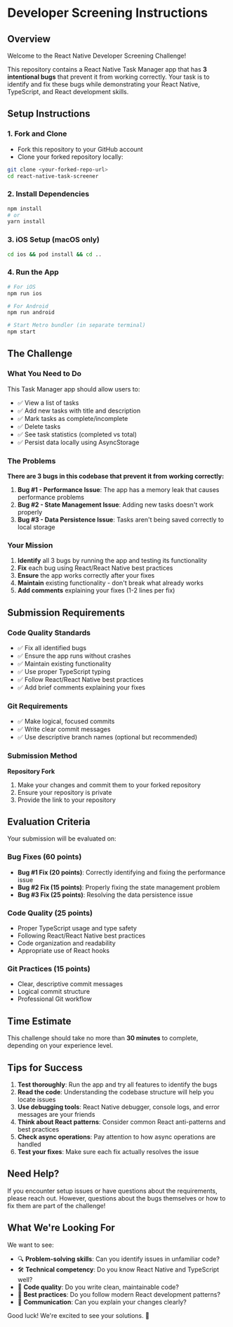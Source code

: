 # Developer Screening Instructions

## Overview

Welcome to the React Native Developer Screening Challenge! 

This repository contains a React Native Task Manager app that has **3 intentional bugs** that prevent it from working correctly. Your task is to identify and fix these bugs while demonstrating your React Native, TypeScript, and React development skills.

## Setup Instructions

### 1. Fork and Clone
- Fork this repository to your GitHub account
- Clone your forked repository locally:
```bash
git clone <your-forked-repo-url>
cd react-native-task-screener
```

### 2. Install Dependencies
```bash
npm install
# or
yarn install
```

### 3. iOS Setup (macOS only)
```bash
cd ios && pod install && cd ..
```

### 4. Run the App
```bash
# For iOS
npm run ios

# For Android  
npm run android

# Start Metro bundler (in separate terminal)
npm start
```

## The Challenge

### What You Need to Do

This Task Manager app should allow users to:
- ✅ View a list of tasks
- ✅ Add new tasks with title and description
- ✅ Mark tasks as complete/incomplete
- ✅ Delete tasks
- ✅ See task statistics (completed vs total)
- ✅ Persist data locally using AsyncStorage

### The Problems

**There are 3 bugs in this codebase that prevent it from working correctly:**

1. **Bug #1 - Performance Issue**: The app has a memory leak that causes performance problems
2. **Bug #2 - State Management Issue**: Adding new tasks doesn't work properly
3. **Bug #3 - Data Persistence Issue**: Tasks aren't being saved correctly to local storage

### Your Mission

1. **Identify** all 3 bugs by running the app and testing its functionality
2. **Fix** each bug using React/React Native best practices
3. **Ensure** the app works correctly after your fixes
4. **Maintain** existing functionality - don't break what already works
5. **Add comments** explaining your fixes (1-2 lines per fix)

## Submission Requirements

### Code Quality Standards
- ✅ Fix all identified bugs
- ✅ Ensure the app runs without crashes
- ✅ Maintain existing functionality
- ✅ Use proper TypeScript typing
- ✅ Follow React/React Native best practices
- ✅ Add brief comments explaining your fixes

### Git Requirements
- ✅ Make logical, focused commits
- ✅ Write clear commit messages
- ✅ Use descriptive branch names (optional but recommended)

### Submission Method

**Repository Fork**
1. Make your changes and commit them to your forked repository
2. Ensure your repository is private
3. Provide the link to your repository

## Evaluation Criteria

Your submission will be evaluated on:

### Bug Fixes (60 points)
- **Bug #1 Fix (20 points)**: Correctly identifying and fixing the performance issue
- **Bug #2 Fix (15 points)**: Properly fixing the state management problem
- **Bug #3 Fix (25 points)**: Resolving the data persistence issue

### Code Quality (25 points)
- Proper TypeScript usage and type safety
- Following React/React Native best practices
- Code organization and readability
- Appropriate use of React hooks

### Git Practices (15 points)
- Clear, descriptive commit messages
- Logical commit structure
- Professional Git workflow

## Time Estimate

This challenge should take no more than **30 minutes** to complete, depending on your experience level.

## Tips for Success

1. **Test thoroughly**: Run the app and try all features to identify the bugs
2. **Read the code**: Understanding the codebase structure will help you locate issues
3. **Use debugging tools**: React Native debugger, console logs, and error messages are your friends
4. **Think about React patterns**: Consider common React anti-patterns and best practices
5. **Check async operations**: Pay attention to how async operations are handled
6. **Test your fixes**: Make sure each fix actually resolves the issue

## Need Help?

If you encounter setup issues or have questions about the requirements, please reach out. However, questions about the bugs themselves or how to fix them are part of the challenge!

## What We're Looking For

We want to see:
- 🔍 **Problem-solving skills**: Can you identify issues in unfamiliar code?
- 🛠️ **Technical competency**: Do you know React Native and TypeScript well?
- 📝 **Code quality**: Do you write clean, maintainable code?
- 🔄 **Best practices**: Do you follow modern React development patterns?
- 💬 **Communication**: Can you explain your changes clearly?

Good luck! We're excited to see your solutions. 🚀 